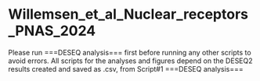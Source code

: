 # Willemsen_et_al_Nuclear_receptors_PNAS_2024

Please run ===DESEQ analysis=== first before running any other scripts to avoid errors.
All scripts for the analyses and figures depend on the DESEQ2 results created and saved as .csv, from Script#1 ===DESEQ analysis===
